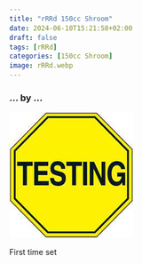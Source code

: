 ```yaml
---
title: "rRRd 150cc Shroom"
date: 2024-06-10T15:21:58+02:00
draft: false
tags: [rRRd]
categories: [150cc Shroom]
image: rRRd.webp
---
```

### ... by ...
![Nothing there](testing.jpg)

First time set